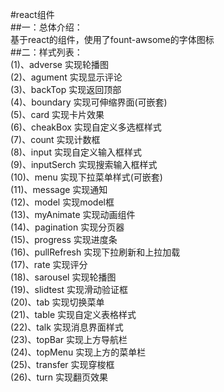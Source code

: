 #react组件 <br/>
##一：总体介绍： <br/>
    基于react的组件，使用了fount-awsome的字体图标 <br/>
##二：样式列表： <br/>
(1)、adverse 实现轮播图 <br/>
(2)、agument 实现显示评论 <br/>
(3)、backTop 实现返回顶部 <br/>
(4)、boundary 实现可伸缩界面(可嵌套) <br/>
(5)、card 实现卡片效果 <br/>
(6)、cheakBox 实现自定义多选框样式 <br/>
(7)、count 实现计数框 <br/>
(8)、input 实现自定义输入框样式 <br/>
(9)、inputSerch 实现搜索输入框样式 <br/>
(10)、menu 实现下拉菜单样式(可嵌套) <br/>
(11)、message 实现通知 <br/>
(12)、model 实现model框 <br/>
(13)、myAnimate 实现动画组件 <br/>
(14)、pagination 实现分页器 <br/>
(15)、progress 实现进度条 <br/>
(16)、pullRefresh 实现下拉刷新和上拉加载 <br/>
(17)、rate 实现评分 <br/>
(18)、sarousel 实现轮播图 <br/>
(19)、slidtest 实现滑动验证框 <br/>
(20)、tab 实现切换菜单 <br/>
(21)、table 实现自定义表格样式 <br/>
(22)、talk 实现消息界面样式 <br/>
(23)、topBar 实现上方导航栏 <br/>
(24)、topMenu 实现上方的菜单栏 <br/>
(25)、transfer 实现穿梭框 <br/>
(26)、turn 实现翻页效果 <br/>
